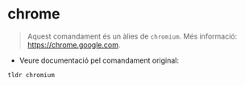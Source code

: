# chrome

> Aquest comandament és un àlies de `chromium`.
> Més informació: <https://chrome.google.com>.

- Veure documentació pel comandament original:

`tldr chromium`
